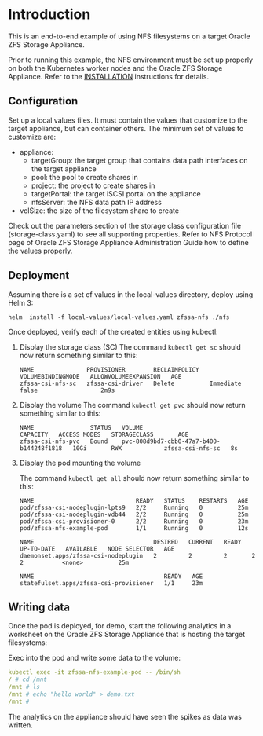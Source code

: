 # Introduction

This is an end-to-end example of using NFS filesystems on a target
Oracle ZFS Storage Appliance.

Prior to running this example, the NFS environment must be set up properly
on both the Kubernetes worker nodes and the Oracle ZFS Storage Appliance.
Refer to the [INSTALLATION](../../INSTALLATION.md) instructions for details.

## Configuration

Set up a local values files. It must contain the values that customize to the 
target appliance, but can container others. The minimum set of values to
customize are:

* appliance:
  * targetGroup: the target group that contains data path interfaces on the target appliance
  * pool: the pool to create shares in
  * project: the project to create shares in
  * targetPortal: the target iSCSI portal on the appliance
  * nfsServer: the NFS data path IP address
* volSize: the size of the filesystem share to create

Check out the parameters section of the storage class configuration file (storage-class.yaml) 
to see all supporting properties. Refer to NFS Protocol page of Oracle ZFS Storage Appliance
Administration Guide how to define the values properly.

## Deployment

Assuming there is a set of values in the local-values directory, deploy using Helm 3:

```
helm  install -f local-values/local-values.yaml zfssa-nfs ./nfs
```

Once deployed, verify each of the created entities using kubectl:

1. Display the storage class (SC)
    The command `kubectl get sc` should now return something similar to this:

    ```text
    NAME               PROVISIONER        RECLAIMPOLICY   VOLUMEBINDINGMODE   ALLOWVOLUMEEXPANSION   AGE
    zfssa-csi-nfs-sc   zfssa-csi-driver   Delete          Immediate           false                  2m9s
    ```
2. Display the volume
    The command `kubectl get pvc` should now return something similar to this:
    ```text
    NAME                STATUS   VOLUME                                     CAPACITY   ACCESS MODES   STORAGECLASS       AGE
    zfssa-csi-nfs-pvc   Bound    pvc-808d9bd7-cbb0-47a7-b400-b144248f1818   10Gi       RWX            zfssa-csi-nfs-sc   8s
    ```
3. Display the pod mounting the volume

    The command `kubectl get all` should now return something similar to this:
    ```text
    NAME                             READY   STATUS    RESTARTS   AGE
    pod/zfssa-csi-nodeplugin-lpts9   2/2     Running   0          25m
    pod/zfssa-csi-nodeplugin-vdb44   2/2     Running   0          25m
    pod/zfssa-csi-provisioner-0      2/2     Running   0          23m
    pod/zfssa-nfs-example-pod        1/1     Running   0          12s

    NAME                                  DESIRED   CURRENT   READY   UP-TO-DATE   AVAILABLE   NODE SELECTOR   AGE
    daemonset.apps/zfssa-csi-nodeplugin   2         2         2       2            2           <none>          25m

    NAME                                     READY   AGE
    statefulset.apps/zfssa-csi-provisioner   1/1     23m

    ```

## Writing data

Once the pod is deployed, for demo, start the following analytics in a worksheet on
the Oracle ZFS Storage Appliance that is hosting the target filesystems:

Exec into the pod and write some data to the volume:
```yaml
kubectl exec -it zfssa-nfs-example-pod -- /bin/sh
/ # cd /mnt
/mnt # ls
/mnt # echo "hello world" > demo.txt
/mnt # 
```

The analytics on the appliance should have seen the spikes as data was written.
